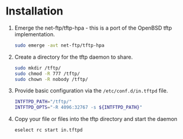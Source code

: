 # Installation

1. Emerge the net-ftp/tftp-hpa - this is a port of the OpenBSD tftp implementation.

    ```bash
    sudo emerge -avt net-ftp/tftp-hpa
    ```
2. Create a directory for the tftp daemon to share.

    ```bash
    sudo mkdir /tftp/
    sudo chmod -R 777 /tftp/
    sudo chown -R nobody /tftp/
    ```
3. Provide basic configuration via the `/etc/conf.d/in.tftpd` file.

    ```bash
    INTFTPD_PATH="/tftp/"
    INTFTPD_OPTS="-R 4096:32767 -s ${INTFTPD_PATH}"
    ```
4. Copy your file or files into the tftp directory and start the daemon

    ```bash
    eselect rc start in.tftpd
    ```
